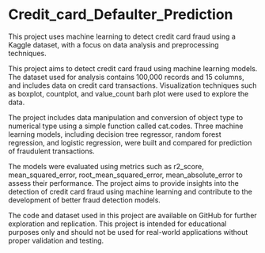 # Credit_card_Defaulter_Prediction
This project uses machine learning to detect credit card fraud using a Kaggle dataset, with a focus on data analysis and preprocessing techniques.

This project aims to detect credit card fraud using machine learning models. The dataset used for analysis contains 100,000 records and 15 columns, and includes data on credit card transactions. Visualization techniques such as boxplot, countplot, and value_count barh plot were used to explore the data.

The project includes data manipulation and conversion of object type to numerical type using a simple function called cat.codes. Three machine learning models, including decision tree regressor, random forest regression, and logistic regression, were built and compared for prediction of fraudulent transactions.

The models were evaluated using metrics such as r2_score, mean_squared_error, root_mean_squared_error, mean_absolute_error to assess their performance. The project aims to provide insights into the detection of credit card fraud using machine learning and contribute to the development of better fraud detection models.

The code and dataset used in this project are available on GitHub for further exploration and replication. This project is intended for educational purposes only and should not be used for real-world applications without proper validation and testing.
